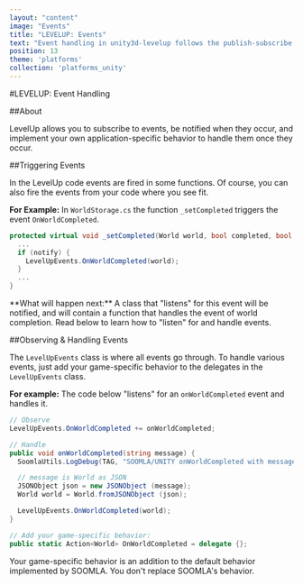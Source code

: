 ```yaml
---
layout: "content"
image: "Events"
title: "LEVELUP: Events"
text: "Event handling in unity3d-levelup follows the publish-subscribe pattern. Throughout the SOOMLA SDK, events are fired and need to be handled with your game-specific behavior."
position: 13
theme: 'platforms'
collection: 'platforms_unity'
---
```


#LEVELUP: Event Handling

##About

LevelUp allows you to subscribe to events, be notified when they occur, and implement your own application-specific behavior to handle them once they occur.

##Triggering Events

In the LevelUp code events are fired in some functions. Of course, you can also fire the events from your code where you see fit.

**For Example:** In `WorldStorage.cs` the function `_setCompleted` triggers the event `OnWorldCompleted`.

``` cs
protected virtual void _setCompleted(World world, bool completed, bool notify) {
  ...
  if (notify) {
    LevelUpEvents.OnWorldCompleted(world);
  }
  ...
}
```

<div class="info-box">**What will happen next:** A class that "listens" for this event will be notified, and will contain a function that handles the event of world completion. Read below to learn how to "listen" for and handle events.</div>

##Observing & Handling Events

The `LevelUpEvents` class is where all events go through. To handle various events, just add your game-specific behavior to the delegates in the `LevelUpEvents` class.

**For example:** The code below "listens" for an `onWorldCompleted` event and handles it.

``` cs
// Observe
LevelUpEvents.OnWorldCompleted += onWorldCompleted;

// Handle
public void onWorldCompleted(string message) {
  SoomlaUtils.LogDebug(TAG, "SOOMLA/UNITY onWorldCompleted with message: " + message);

  // message is World as JSON
  JSONObject json = new JSONObject (message);
  World world = World.fromJSONObject (json);

  LevelUpEvents.OnWorldCompleted(world);
}

// Add your game-specific behavior:
public static Action<World> OnWorldCompleted = delegate {};
```

<div class="info-box">Your game-specific behavior is an addition to the default behavior implemented by SOOMLA. You don't replace SOOMLA's behavior.</div>
